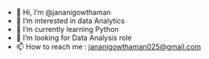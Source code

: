- 👋 Hi, I’m @jananigowthaman
- 👀 I’m interested in data Analytics 
- 🌱 I’m currently learning Python 
- 💞️ I’m looking for Data Analysis role 
- 📫 How to reach me : jananigowthaman025@gmail.com


